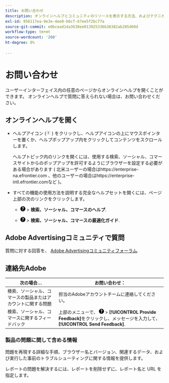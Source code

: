 ```yaml
---
title: お問い合わせ
description: オンラインヘルプとコミュニティのリソースを表示する方法、およびテクニカルサポートを受ける方法について説明します。
exl-id: 956117ea-9e3e-4ee0-b6cf-67ee5f2bc77a
source-git-commit: e0bcead14a3638ee013925336b38382ab205d69d
workflow-type: tm+mt
source-wordcount: '260'
ht-degree: 0%

---
```


# お問い合わせ

ユーザーインターフェイス内の任意のページからオンラインヘルプを開くことができます。 オンラインヘルプで質問に答えられない場合は、お問い合わせください。

## オンラインヘルプを開く

* ヘルプアイコン (![ヘルプアイコン](/help/search-social-commerce/assets/help-field.png "ヘルプアイコン") ) をクリックし、ヘルプアイコンの上にマウスポインターを置くか、ヘルプポップアップ内をクリックしてコンテンツをスクロールします。

  ヘルプトピック内のリンクを開くには、使用する検索、ソーシャル、コマースサイトからのポップアップを許可するようにブラウザーを設定する必要がある場合があります ( 北米ユーザーの場合はhttps://enterprise-na.efrontier.com 、他のユーザーの場合はhttps://enterprise-intl.efrontier.comなど )。

* すべての機能の使用方法を説明する完全なヘルプセットを開くには、ページ上部の次のリンクをクリックします。

   * ![ヘルプ](/help/search-social-commerce/assets/help-main-menu.png "ヘルプ") > **検索、ソーシャル、コマースのヘルプ**.

   * ![ヘルプ](/help/search-social-commerce/assets/help-main-menu.png "ヘルプ") > **検索、ソーシャル、コマースの最適化ガイド**.

## Adobe Advertisingコミュニティで質問

質問に対する回答を、 [Adobe Advertisingコミュニティフォーラム](https://experienceleaguecommunities.adobe.com/t5/adobe-advertising-cloud/ct-p/adobe-advertising-cloud-community).

## 連絡先Adobe

| 次の場合… | お問い合わせ： |
| ---- | ---- |
| 検索、ソーシャル、コマースの製品またはアカウントに関する問題 | 担当のAdobeアカウントチームに連絡してください。 |
| 検索、ソーシャル、コマースに関するフィードバック | 上部のメニューで、 ![ヘルプ](/help/search-social-commerce/assets/help-main-menu.png "ヘルプ") > **[!UICONTROL Provide Feedback]**&#x200B;をクリックし、メッセージを入力して、 **[!UICONTROL Send Feedback]**. |

### 製品の問題に関して含める情報

問題を再現する詳細な手順、ブラウザー名とバージョン、関連するデータ、および実行した事前のトラブルシューティングに関する情報を提供します。

レポートの問題を解決するには、レポートを削除せずに、レポート名と URL を指定します。

